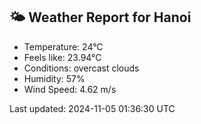 <!-- WEATHER-START -->
## 🌤 Weather Report for Hanoi

- Temperature: 24°C
- Feels like: 23.94°C
- Conditions: overcast clouds
- Humidity: 57%
- Wind Speed: 4.62 m/s

Last updated: 2024-11-05 01:36:30 UTC
<!-- WEATHER-END -->
